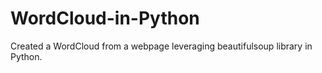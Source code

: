 # WordCloud-in-Python
Created a WordCloud from a webpage leveraging beautifulsoup library in Python.

